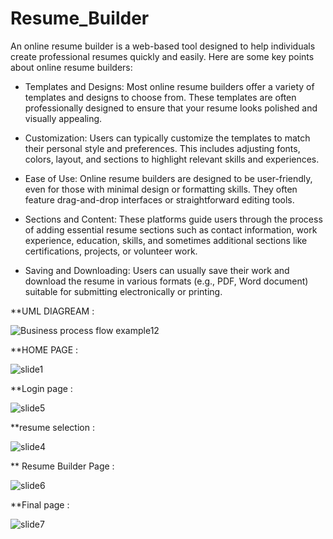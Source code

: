 # Resume_Builder
 An online resume builder is a web-based tool designed to help individuals create professional resumes quickly and easily. 
 Here are some key points about online resume builders:

 * Templates and Designs: Most online resume builders offer a variety of templates and designs to choose from. These templates are often professionally designed to ensure that your resume looks 
   polished and visually appealing.

 * Customization: Users can typically customize the templates to match their personal style and preferences. This includes adjusting fonts, colors, layout, and sections to highlight relevant skills 
   and experiences.

 * Ease of Use: Online resume builders are designed to be user-friendly, even for those with minimal design or formatting skills. They often feature drag-and-drop interfaces or straightforward 
   editing tools.

  * Sections and Content: These platforms guide users through the process of adding essential resume sections such as contact information, work experience, education, skills, and sometimes additional 
    sections like certifications, projects, or volunteer work.

 * Saving and Downloading: Users can usually save their work and download the resume in various formats (e.g., PDF, Word document) suitable for submitting electronically or printing.


**UML DIAGREAM :

![Business process flow example12](https://github.com/Kaleburaju/Resume_Builder/assets/143511729/7bafaafd-5cfd-4d8c-bc40-70fbff5cc05b)


**HOME PAGE :

![slide1](https://github.com/Kaleburaju/Resume_Builder/assets/143511729/1b6e84a4-d624-4768-9c1c-00856faddbe1)

**Login page :

![slide5](https://github.com/Kaleburaju/Resume_Builder/assets/143511729/719bc483-81bb-44a9-b693-f4dd6b3b37f1)

**resume selection :

![slide4](https://github.com/Kaleburaju/Resume_Builder/assets/143511729/1aa895bd-4b19-4e65-9f31-3762066a95e8)

** Resume Builder Page :

![slide6](https://github.com/Kaleburaju/Resume_Builder/assets/143511729/1cb4e083-6626-4d45-bef1-3f5ffbbd2d01)

**Final page :

![slide7](https://github.com/Kaleburaju/Resume_Builder/assets/143511729/d754ddaf-f0f8-4562-99db-cdbd48da4087)
